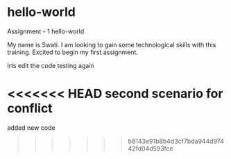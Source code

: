 # hello-world

Assignment - 1 hello-world

My name is Swati. I am looking to gain some technological skills with this training.
Excited to begin my first assignment.

lrts edit the code
testing again

<<<<<<< HEAD
second scenario for conflict
=======
added new code
>>>>>>> b8143e91b8b4d3cf7bda944d97442fd04d593fce
